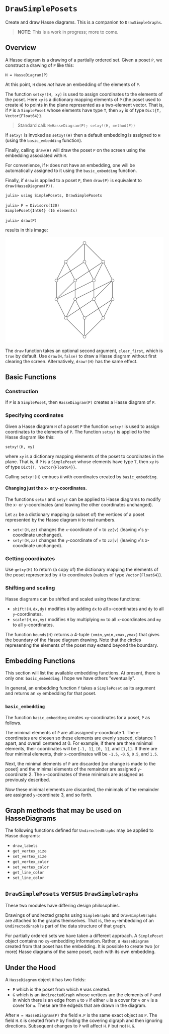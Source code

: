 # `DrawSimplePosets`
Create and draw Hasse diagrams. This is a companion to `DrawSimpleGraphs`.

> **NOTE**: This is a work in progress; more to come.

## Overview


A Hasse diagram is a drawing of a partially ordered set. Given a poset `P`,
we construct a drawing of `P` like this:
```
H = HasseDiagram(P)
```
At this point, `H` does *not* have an embedding of the elements of `P`. 

The function `setxy!(H, xy)` is used to assign coordinates to the elements of the poset. 
Here `xy` is a dictionary mapping elements of `P` (the poset used to create `H`) to 
points in the plane represented as a two-element vector. That is, if `P` is a `SimplePoset` whose elements have type `T`, then `xy` is of type `Dict{T, Vector{Float64}}`.

> Standard call: `H=HasseDiagram(P); setxy!(H, method(P))`

If `setxy!` is invoked as `setxy!(H)` then a default embedding is assigned to `H` (using the `basic_embedding` function).

Finally, calling `draw(H)` will draw the poset `P` on the screen using the embedding associated with `H`. 

For convenience, if `H` does not have an embedding, one will be automatically assigned to it using the `basic_embedding` function. 

Finally, if `draw` is applied to a poset `P`, then `draw(P)` is equivalent to `draw(HasseDiagram(P))`.

```
julia> using SimplePosets, DrawSimplePosets

julia> P = Divisors(120)
SimplePoset{Int64} (16 elements)

julia> draw(P)
```
results in this image:

![](divisors-120.png)

The `draw` function takes an optional second argument, `clear_first`, which is `true` by default. Use `draw(H,false)` to draw a Hasse diagram without first clearing the screen. Alternatively, `draw!(H)` has the same effect. 



## Basic Functions

### Construction

If `P` is a `SimplePoset`, then `HasseDiagram(P)` creates a Hasse diagram of `P`.


### Specifying coordinates

Given a Hasse diagram `H` of a poset `P` the function `setxy!` is used to assign
coordinates to the elements of `P`. The function `setxy!` is applied to the Hasse diagram
like this: 
```
setxy!(H, xy)
```
where `xy` is a dictionary mapping elements of the poset to coordinates in the plane. 
That is, if `P` is a `SimplePoset` whose elements have type `T`, then `xy` is of type `Dict{T, Vector{Float64}}`.

Calling `setxy!(H)` embues `H` with coordinates created by `basic_embedding`.


#### Changing just the x- or y-coordinates.

The functions `setx!` and `sety!` can be applied to Hasse diagrams to modify the x- or y-coordinates (and leaving the other coordinates unchanged).

Let `zz` be a dictionary mapping (a subset of) the vertices of a poset represented by the Hasse diagram `H` to real numbers. 

* `setx!(H,zz)` changes the `x`-coordinate of `v` to `zz[v]` (leaving `v`'s y-coordinate unchanged).
* `sety!(H,zz)` changes the `y`-coordinate of `v` to `zz[v]` (leaving `v`'s x-coordinate unchanged).


### Getting coordinates

Use `getxy(H)` to return (a copy of) the dictionary mapping the elements of the poset represented by `H`
to coordinates (values of type `Vector{Float64}`).


### Shifting and scaling

Hasse diagrams can be shifted and scaled using these functions:

* `shift!(H,dx,dy)` modifies `H` by adding `dx` to all `x`-coordinates and `dy` to all `y`-coordinates.
* `scale!(H,mx,my)` modifies `H` by multiplying `mx` to all `x`-coordinates and `my` to all `y`-coordinates.

The function `bounds(H)` returns a 4-tuple `(xmin,ymin,xmax,ymax)` that gives the boundary
of the Hasse diagram drawing. 
Note that the circles representing the elements of the poset may extend
beyond the boundary.  


## Embedding Functions

This section will list the available embedding functions. At present, there is only one: `basic_embedding`. I hope we have others "eventually". 

In general, an embedding function `f` takes a `SimplePoset` as its argument and returns
an `xy` embedding for that poset. 

### `basic_embedding`

The function `basic_embedding` creates `xy`-coordinates for a poset, `P` as follows.

The minimal elements of `P` are all assigned `y`-coordinate 1. The `x`-coordinates are chosen so 
these elements are evenly spaced, distance 1 apart, and overall centered at 0. For example, if there are three minimal elements, their coordinates will be `[-1, 1]`, `[0, 1]`, and `[1,1]`. If there are four minimal elements, their `x`-coordinates will be `-1.5`, `-0.5`, `0.5`, and `1.5`.

Next, the minimal elements of `P` are discarded [no change is made to the poset] and the minimal elements of the remainder are assigned `y`-coordinate 2. The `x`-coordinates of these minimals are assigned as 
previously described.

Now these minimal elements are discarded, the minimals of the remainder are assigned `y`-coordinate 3, and so forth.


## Graph methods that may be used on HasseDiagrams

The following functions defined for `UndirectedGraphs` may be applied to 
Hasse diagrams:

* `draw_labels`
* `get_vertex_size`
* `set_vertex_size`
* `get_vertex_color`
* `set_vertex_color`
* `get_line_color`
* `set_line_color`



## `DrawSimplePosets` versus `DrawSimpleGraphs`

These two modules have differing design philosophies. 

Drawings of undirected graphs using `SimpleGraphs` and `DrawSimpleGraphs` are attached to the graphs themselves. That is, the `xy`-embedding of an `UndirectedGraph` is part of the data structure 
of that graph. 

For partially ordered sets we have taken a different approach. A `SimplePoset` object contains no `xy`-embedding information. Rather, a `HasseDiagram` created from that poset has the embedding. It is possible to create two (or more) Hasse diagrams of the same poset, each with its own embedding. 

## Under the Hood

A `HasseDiagram` object `H` has two fields:
* `P` which is the poset from which `H` was created.
* `G` which is an `UndirectedGraph` whose vertices are the elements of `P` and in which there is an edge from `u` to `v` if either `u` is a cover for `v` or `v` is a cover for `u`. These are the edgeds that are drawn in the diagram.

After `H = HasseDiagram(P)` the field `H.P` is the same exact object as `P`. The field `H.G` is 
created from `P` by finding the covering digraph and then ignoring directions. Subsequent changes to `P` will affect `H.P` but not `H.G`. 
